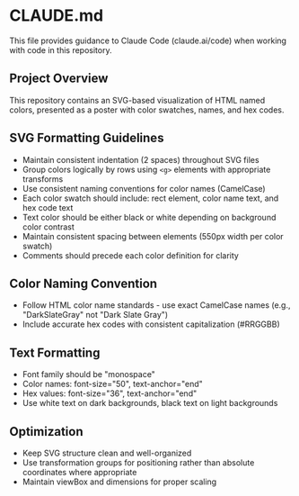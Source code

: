 # CLAUDE.md

This file provides guidance to Claude Code (claude.ai/code) when working with code in this repository.

## Project Overview
This repository contains an SVG-based visualization of HTML named colors, presented as a poster with color swatches, names, and hex codes.

## SVG Formatting Guidelines
- Maintain consistent indentation (2 spaces) throughout SVG files
- Group colors logically by rows using `<g>` elements with appropriate transforms
- Use consistent naming conventions for color names (CamelCase) 
- Each color swatch should include: rect element, color name text, and hex code text
- Text color should be either black or white depending on background color contrast
- Maintain consistent spacing between elements (550px width per color swatch)
- Comments should precede each color definition for clarity

## Color Naming Convention
- Follow HTML color name standards - use exact CamelCase names (e.g., "DarkSlateGray" not "Dark Slate Gray")
- Include accurate hex codes with consistent capitalization (#RRGGBB)

## Text Formatting
- Font family should be "monospace" 
- Color names: font-size="50", text-anchor="end"
- Hex values: font-size="36", text-anchor="end"
- Use white text on dark backgrounds, black text on light backgrounds

## Optimization
- Keep SVG structure clean and well-organized
- Use transformation groups for positioning rather than absolute coordinates where appropriate
- Maintain viewBox and dimensions for proper scaling